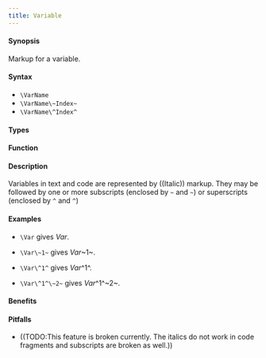 ```yaml
---
title: Variable
---
```


#### Synopsis

Markup for a variable.

#### Syntax

* `\VarName`
* `\VarName\~Index~`
* `\VarName\^Index^`


#### Types

#### Function

#### Description

Variables in text and code are represented by ((Italic)) markup. 
They may be followed by one or more subscripts (enclosed by `~` and `~`) or superscripts (enclosed by `^` and `^`)

#### Examples

* `\Var` gives _Var_.

* `\Var\~1~` gives _Var_~1~.

* `\Var\^1^` gives _Var_^1^.

* `\Var\^1^\~2~` gives _Var_^1^~2~.

#### Benefits

#### Pitfalls

* ((TODO:This feature is broken currently. The italics do not work in code fragments and subscripts are broken as well.))
